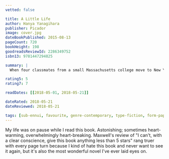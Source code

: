 ```yaml
---
vetted: false

title: A Little Life
author: Hanya Yanagihara
publisher: Picador
image: cover.jpg
dateBookPublished: 2015-08-13
pageCount: 720
bookHeight: 198
goodreadsReviewId: 2286349752
isbn13: 9781447294825

summary: |
  When four classmates from a small Massachusetts college move to New York to make their way, they're broke, adrift, and buoyed only by their friendship and ambition. There is kind, handsome Willem, an aspiring actor; JB, a quick-witted, sometimes cruel Brooklyn-born painter seeking entry to the art world; Malcolm, a frustrated architect at a prominent firm; and withdrawn, brilliant, enigmatic Jude, who serves as their center of gravity. Over the decades, their relationships deepen and darken, tinged by addiction, success, and pride. Yet their greatest challenge, each comes to realize, is Jude himself, by midlife a terrifyingly talented litigator yet an increasingly broken man, his mind and body scarred by an unspeakable childhood, and haunted by what he fears is a degree of trauma that he’ll not only be unable to overcome—but that will define his life forever.

rating5: 5
rating7: 7

readDates: [[2018-05-01, 2018-05-21]]

dateRated: 2018-05-21
dateReviewed: 2018-05-21

tags: [sub-ennui, favourite, genre-contemporary, type-fiction, form-paperback]
---
```


My life was on pause while I read this book. Astonishing; sometimes heart-warming, overwhelmingly heart-breaking. Maxwell's review of "I can't, with a clear conscience, give this book anything less than 5 stars" rang truer with every page turn because I kind of hate this book and never want to see it again, but it's also the most wonderful novel I've ever laid eyes on.
